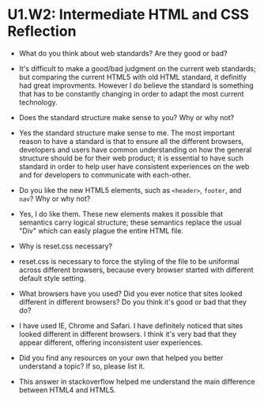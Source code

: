 # U1.W2: Intermediate HTML and CSS Reflection

* What do you think about web standards? Are they good or bad?
- It's difficult to make a good/bad judgment on the current web standards; but comparing the current HTML5 with old HTML standard, it definitly had great improvments. However I do believe the standard is something that has to be constantly changing in order to adapt the most current technology.

* Does the standard structure make sense to you? Why or why not?
- Yes the standard structure make sense to me. The most important reason to have a standard is that to ensure all the different browsers, developers and users have common understanding on how the general structure should be for their web product; it is essential to have such standard in order to help user have consistent experiences on the web and for developers to communicate with each-other. 

* Do you like the new HTML5 elements, such as `<header>`, `footer`, and `nav`? Why or why not?
- Yes, I do like them. These new elements makes it possible that semantics carry logical structure; these semantics replace the usual "Div" which can easly plague the entire HTML file.

* Why is reset.css necessary? 
- reset.css is necessary to force the styling of the file to be uniformal across different browsers, because every browser started with different default style setting.

* What browsers have you used? Did you ever notice that sites looked different in different browsers? Do you think it's good or bad that they do?
- I have used IE, Chrome and Safari. I have definitely noticed that sites looked different in different browsers. I think it's very bad that they appear different, offering inconsistent user experiences.

* Did you find any resources on your own that helped you better understand a topic? If so, please list it.
- This answer in stackoverflow helped me understand the main difference between HTML4 and HTML5.